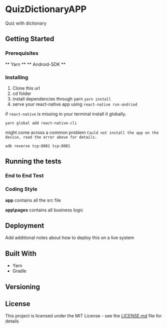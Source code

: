 # QuizDictionaryAPP

Quiz with dictionary

## Getting Started

### Prerequisites

** Yarn **
** Android-SDK **


### Installing

1. Clone this url
2. cd folder
3. install dependencies through yarn `yarn install`
4. serve your react-native app using `react-native run-andriod`

if `react-native` is missing in your terminal install it globally.

`yarn global add react-native-cli`

might come across a common problem `Could not install the app on the device, read the error above for details.`

`adb reverse tcp:8081 tcp:8081`

## Running the tests


### End to End Test



### Coding Style

**app** contains all the src file

**app\pages** contains all business logic

## Deployment

Add additional notes about how to deploy this on a live system

## Built With

* Yarn
* Gradle

## Versioning

## License

This project is licensed under the MIT License - see the [LICENSE.md](LICENSE.md) file for details


 
